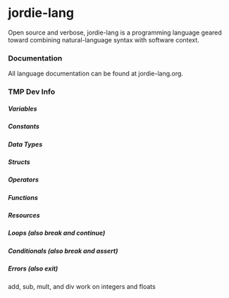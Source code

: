 # jordie-lang

Open source and verbose, jordie-lang is a programming language geared toward combining natural-language syntax with software context.

### Documentation

All language documentation can be found at jordie-lang.org.



### TMP Dev Info

##### Variables

##### Constants

##### Data Types

##### Structs

##### Operators

##### Functions

##### Resources

##### Loops (also break and continue)

##### Conditionals (also break and assert)

##### Errors (also exit)

add, sub, mult, and div work on integers and floats


